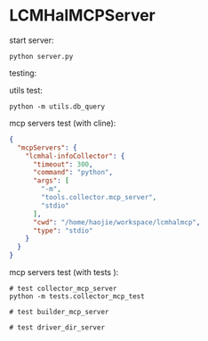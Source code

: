 # LCMHalMCPServer

start server: 

``` shell
python server.py
```

testing:

utils test:
``` shell
python -m utils.db_query
```

mcp servers test (with cline):
``` json
{
  "mcpServers": {
    "lcmhal-infoCollector": {
      "timeout": 300,
      "command": "python",
      "args": [
        "-m",
        "tools.collector.mcp_server",
        "stdio"
      ],
      "cwd": "/home/haojie/workspace/lcmhalmcp",
      "type": "stdio"
    }
  }
}
```

mcp servers test (with tests ):
``` shell
# test collector_mcp_server
python -m tests.collector_mcp_test

# test builder_mcp_server

# test driver_dir_server

```